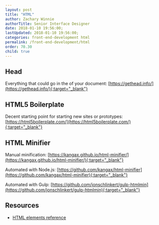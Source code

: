 ```yaml
---
layout: post
title: "HTML"
author: Zachary Winnie
authorTitle: Senior Interface Designer
date: 2018-01-10 19:56:00;
lastUpdated: 2018-01-10 19:56:00;
categories: front-end-development html
permalink: /front-end-development/html
order: 70.30
child: true
---
```


## Head
Everything that could go in the <head> of your document:
[https://gethead.info/](https://gethead.info/){:target="_blank"}

## HTML5 Boilerplate
Decent starting point for starting new sites or prototypes: 
[https://html5boilerplate.com/](https://html5boilerplate.com/){:target="_blank"}

## HTML Minifier

Manual minification:
[https://kangax.github.io/html-minifier/](https://kangax.github.io/html-minifier/){:target="_blank"}

Automated with Node.js: [https://github.com/kangax/html-minifier](https://github.com/kangax/html-minifier){:target="_blank"}

Automated with Gulp: [https://github.com/jonschlinkert/gulp-htmlmin](https://github.com/jonschlinkert/gulp-htmlmin){:target="_blank"}

## Resources
* [HTML elements reference](https://developer.mozilla.org/en-US/docs/Web/HTML/Element)